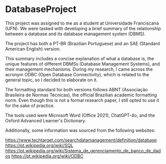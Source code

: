 # DatabaseProject
This project was assigned to me as a student at Universidade Franciscana (UFN). We were tasked with developing a brief summary of the relationship between a database and its database management system (DBMS).

The project has both a PT-BR (Brazilian Portuguese) and an SAE (Standard American English) version.

This summary includes a concise explanation of what a database is, the unique features of different DBMSs (Database Management Systems), and their management mechanisms. During my research, I came across the acronym ODBC (Open Database Connectivity), which is related to the general topic, so I decided to elaborate on it.

The formatting standard for both versions follows ABNT (Associação Brasileira de Normas Técnicas), the official Brazilian academic formatting norm. Even though this is not a formal research paper, I still opted to use it for the sake of practice.

The tools used were Microsoft Word (Office 2021), ChatGPT-4o, and the Oxford Advanced Learner's Dictionary.

Additionally, some information was sourced from the following websites:

https://www.techtarget.com/searchdatamanagement/definition/database
https://pt.wikipedia.org/wiki/SQL
https://pt.wikipedia.org/wiki/Sistema_de_gerenciamento_de_banco_de_dados
https://pt.wikipedia.org/wiki/ODBC

